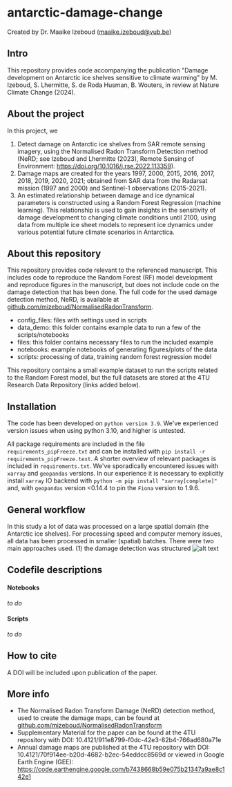 # antarctic-damage-change
Created by Dr. Maaike Izeboud (maaike.izeboud@vub.be)

## Intro
This repository provides code accompanying the publication "Damage development on Antarctic ice shelves sensitive to climate warming" by M. Izeboud, S. Lhermitte, S. de Roda Husman, B. Wouters, in review at Nature Climate Change (2024).

## About the project
In this project, we
1. Detect damage on Antarctic ice shelves from SAR remote sensing imagery, using the Normalised Radon Transform Detection method (NeRD; see Izeboud and Lhermitte (2023), Remote Sensing of Environment: https://doi.org/10.1016/j.rse.2022.113359).
2. Damage maps are created for the years 1997, 2000, 2015, 2016, 2017, 2018, 2019, 2020, 2021; obtained from SAR data from the Radarsat mission (1997 and 2000) and Sentinel-1 observations (2015-2021).
3. An estimated relationship between damage and ice dynamical parameters is constructed using a Random Forest Regression (machine learning). This relationship is used to gain insights in the sensitivity of damage development to changing climate conditions until 2100, using data from multiple ice sheet models to represent ice dynamics under various potential future climate scenarios in Antarctica.

## About this repository
This repository provides code relevant to the referenced manuscript. This includes code to reproduce the Random Forest (RF) model development and reproduce figures in the manuscript, but does not include code on the damage detection that has been done. The full code for the used damage detection method, NeRD, is available at [github.com/mizeboud/NormalisedRadonTransform](https://github.com/mizeboud/NormalisedRadonTransform).

- config_files: files with settings used in scripts
- data_demo: this folder contains example data to run a few of the scripts/notebooks
- files: this folder contains necessary files to run the included example
- notebooks: example notebooks of generating figures/plots of the data
- scripts: processing of data, training random forest regression model

This repository contains a small example dataset to run the scripts related to the Random Forest model, but the full datasets are stored at the 4TU Research Data Repository (links added below).

## Installation
The code has been developed on ``python version 3.9``. We've experienced version issues when using python 3.10, and higher is untested.

All package requirements are included in the file ``requirements_pipFreeze.txt`` and can be installed with ``pip install -r requirements_pipFreeze.text``. A shorter overview of relevant packages is included in ``requirements.txt``. We've sporadically encountered issues with ``xarray`` and ``geopandas`` versions. In our experience it is necessary to explicitly install ``xarray`` IO backend with ``python -m pip install "xarray[complete]"`` and, with ``geopandas`` version <0.14.4 to pin the ``Fiona`` version to 1.9.6.

## General workflow
In this study a lot of data was processed on a large spatial domain (the Antarctic ice shelves). For processing speed and computer memory issues, all data has been processed in smaller (spatial) batches. There were two main approaches used. (1) the damage detection was structured 
![alt text](https://github.com/mizeboud/antarctic-damage-change/gridTiles.png)

## Codefile descriptions

#### Notebooks
_to do_

#### Scripts
_to do_

## How to cite
A DOI will be included upon publication of the paper.

## More info

- The Normalised Radon Transform Damage (NeRD) detection method, used to create the damage maps, can be found at  [github.com/mizeboud/NormalisedRadonTransform](https://github.com/mizeboud/NormalisedRadonTransform)
- Supplementary Material for the paper can be found at the 4TU repository with DOI: 10.4121/911e8799-f0dc-42e3-82b4-766ad680a71e
- Annual damage maps are published at the 4TU repository with DOI: 10.4121/70f914ee-b20d-4682-b2ec-54eddcc8569d or viewed in Google Earth Engine (GEE): https://code.earthengine.google.com/b7438668b59e075b21347a9ae8c142e1
